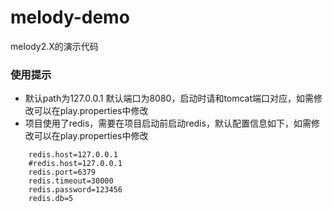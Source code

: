 # melody-demo
melody2.X的演示代码

### 使用提示
- 默认path为127.0.0.1 默认端口为8080，启动时请和tomcat端口对应，如需修改可以在play.properties中修改
- 项目使用了redis，需要在项目启动前启动redis，默认配置信息如下，如需修改可以在play.properties中修改
```
    redis.host=127.0.0.1
    #redis.host=127.0.0.1
    redis.port=6379
    redis.timeout=30000
    redis.password=123456
    redis.db=5
```

